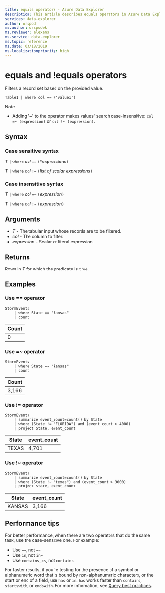 ```yaml
---
title: equals operators - Azure Data Explorer
description: This article describes equals operators in Azure Data Explorer.
services: data-explorer
author: orspod
ms.author: orspodek
ms.reviewer: alexans
ms.service: data-explorer
ms.topic: reference
ms.date: 03/18/2019
ms.localizationpriority: high
---
```

# equals and !equals operators

Filters a record set based on the provided value.

```kusto
Table1 | where col == ('value1')
```

> [!NOTE]
> * Adding '~' to the operator makes values' search case-insensitive: `col =~ (expression)` or `col !~ (expression)`.
 
## Syntax

### Case sensitive syntax

*T* `|` `where` *col* `==` `(`*expressions`)`   
 
*T* `|` `where` *col* `!=` `(`*list of scalar expressions*`)`

### Case insensitive syntax

*T* `|` `where` *col* `=~` `(`*expression*`)`   
 
*T* `|` `where` *col* `!~` `(`*expression*`)`   

## Arguments

* *T* - The tabular input whose records are to be filtered.
* *col* - The column to filter.
* *expression* - Scalar or literal expression.

## Returns

Rows in *T* for which the predicate is `true`.

## Examples  

### Use == operator

```kusto
StormEvents
    | where State == "kansas"
    | count 
```

|Count|
|---|
|0|  

### Use =~ operator  

```kusto
StormEvents
    | where State =~ "kansas"
    | count 
```

|Count|
|---|
|3,166|  

### Use != operator

```kusto
StormEvents
    | summarize event_count=count() by State
    | where (State != "FLORIDA") and (event_count > 4000)
    | project State, event_count
```

|State|event_count|
|-----|-----------|
|TEXAS|4,701|

### Use !~ operator

```kusto
StormEvents
    | summarize event_count=count() by State
    | where (State !~ "texas") and (event_count > 3000)
    | project State, event_count
```

|State|event_count|
|-----|-----------|
|KANSAS|3,166|

## Performance tips

For better performance, when there are two operators that do the same task, use the case-sensitive one.
For example:

* Use `==`, not `=~`
* Use `in`, not `in~`
* Use `contains_cs`, not `contains`

For faster results, if you're testing for the presence of a symbol or alphanumeric word that is bound by non-alphanumeric characters, or the start or end of a field, use `has` or `in`. `has` works faster than `contains`, `startswith`, or `endswith`. 
For more information, see [Query best practices](best-practices.md).